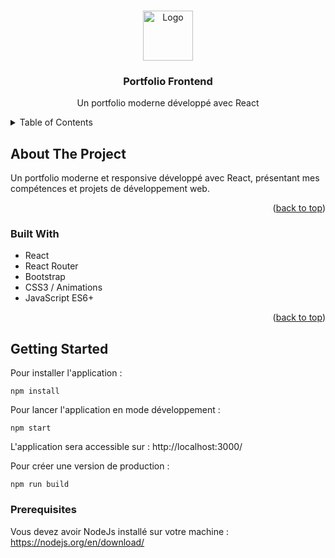 <!-- Improved compatibility of back to top link: See: https://github.com/othneildrew/Best-README-Template/pull/73 -->
<a name="readme-top"></a>
<!--
*** Thanks for checking out the Best-README-Template. If you have a suggestion
*** that would make this better, please fork the repo and create a pull request
*** or simply open an issue with the tag "enhancement".
*** Don't forget to give the project a star!
*** Thanks again! Now go create something AMAZING! :D
-->


<!-- PROJECT LOGO -->
<br />
<div align="center">
  <a href="https://github.com/jdedev-fr/portfolio-frontend">
    <img src="https://cdn-icons-png.flaticon.com/512/3135/3135715.png" alt="Logo" width="80" height="80">
  </a>

<h3 align="center">Portfolio Frontend</h3>

  <p align="center">
    Un portfolio moderne développé avec React
    <br />
    
  </p>
</div>



<!-- TABLE OF CONTENTS -->
<details>
  <summary>Table of Contents</summary>
  <ol>
    <li>
      <a href="#about-the-project">About The Project</a>
      <ul>
        <li><a href="#built-with">Built With</a></li>
      </ul>
    </li>
    <li><a href="#getting-started">Getting Started</a></li>
    <li><a href="#prerequisites">Prerequisites</a></li>  
  </ol>
</details>



<!-- ABOUT THE PROJECT -->
## About The Project

Un portfolio moderne et responsive développé avec React, présentant mes compétences et projets de développement web.

<p align="right">(<a href="#readme-top">back to top</a>)</p>

### Built With

* React
* React Router
* Bootstrap
* CSS3 / Animations
* JavaScript ES6+

<p align="right">(<a href="#readme-top">back to top</a>)</p>

<!-- GETTING STARTED -->
## Getting Started

Pour installer l'application :
```
npm install
```

Pour lancer l'application en mode développement :
```
npm start
```

L'application sera accessible sur : http://localhost:3000/

Pour créer une version de production :
```
npm run build
```

### Prerequisites

Vous devez avoir NodeJs installé sur votre machine : https://nodejs.org/en/download/

